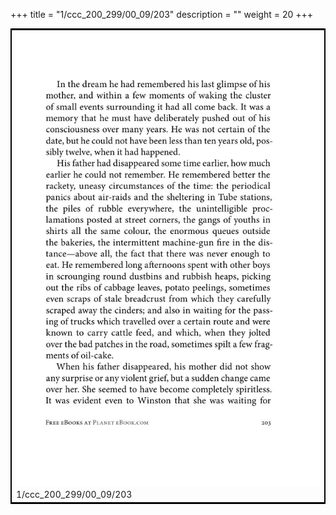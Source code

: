 +++
title = "1/ccc_200_299/00_09/203"
description = ""
weight = 20
+++

<table style="border:2px solid black;max-width:800px;max-height:800px;" 
><tr><td><img class="center-fit-jpg"
src="/jpg_/out_jpg_1984__203.jpg"  >1/ccc_200_299/00_09/203</img></td></tr></table>